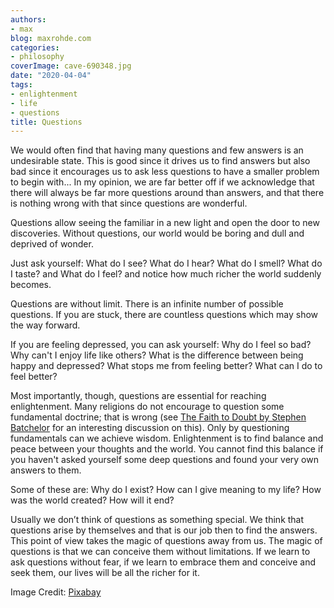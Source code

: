 ```yaml
---
authors:
- max
blog: maxrohde.com
categories:
- philosophy
coverImage: cave-690348.jpg
date: "2020-04-04"
tags:
- enlightenment
- life
- questions
title: Questions
---
```


We would often find that having many questions and few answers is an undesirable state. This is good since it drives us to find answers but also bad since it encourages us to ask less questions to have a smaller problem to begin with... In my opinion, we are far better off if we acknowledge that there will always be far more questions around than answers, and that there is nothing wrong with that since questions are wonderful.

Questions allow seeing the familiar in a new light and open the door to new discoveries. Without questions, our world would be boring and dull and deprived of wonder.

Just ask yourself: What do I see? What do I hear? What do I smell? What do I taste? and What do I feel? and notice how much richer the world suddenly becomes.

Questions are without limit. There is an infinite number of possible questions. If you are stuck, there are countless questions which may show the way forward.

If you are feeling depressed, you can ask yourself: Why do I feel so bad? Why can't I enjoy life like others? What is the difference between being happy and depressed? What stops me from feeling better? What can I do to feel better?

Most importantly, though, questions are essential for reaching enlightenment. Many religions do not encourage to question some fundamental doctrine; that is wrong (see [The Faith to Doubt by Stephen Batchelor](https://www.goodreads.com/book/show/23281514-the-faith-to-doubt) for an interesting discussion on this). Only by questioning fundamentals can we achieve wisdom. Enlightenment is to find balance and peace between your thoughts and the world. You cannot find this balance if you haven't asked yourself some deep questions and found your very own answers to them.

Some of these are: Why do I exist? How can I give meaning to my life? How was the world created? How will it end?

Usually we don’t think of questions as something special. We think that questions arise by themselves and that is our job then to find the answers. This point of view takes the magic of questions away from us. The magic of questions is that we can conceive them without limitations. If we learn to ask questions without fear, if we learn to embrace them and conceive and seek them, our lives will be all the richer for it.

Image Credit: [Pixabay](https://pixabay.com/photos/cave-rocks-underground-light-690348/)
